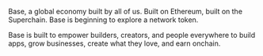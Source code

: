Base, a global economy built by all of us. Built on Ethereum, built on the Superchain. Base is beginning to explore a network token.

Base is built to empower builders, creators, and people everywhere to build apps, grow businesses, create what they love, and earn onchain.
